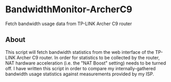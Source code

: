 # BandwidthMonitor-ArcherC9
Fetch bandwidth usage data from TP-LINK Archer C9 router

## About
This script will fetch bandwidth statistics from the web interface of the TP-LINK Archer C9 router. In order for statistics to be collected by the router, NAT hardware acceleration (i.e. the "NAT Boost" setting) needs to be turned off. I have written this script in order to compare my internally-gathered bandwidth usage statistics against measurements provided by my ISP. 
